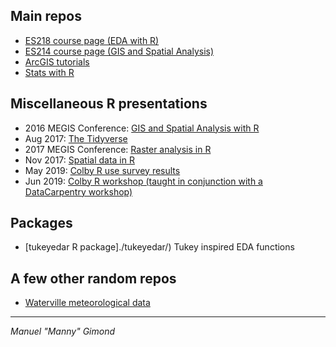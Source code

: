 
## Main repos
+ [ES218 course page (EDA with R)](https://mgimond.github.io/ES218/index.html)
+ [ES214 course page (GIS and Spatial Analysis)](https://mgimond.github.io/Spatial/index.html)
+ [ArcGIS tutorials](https://mgimond.github.io/ArcGIS_tutorials/index.html)
+ [Stats with R](https://mgimond.github.io/Stats-in-R/index.html)

## Miscellaneous R presentations
+ 2016 MEGIS Conference: [GIS and Spatial Analysis with R](./MEGUG2016/Tutorial.html)
+ Aug 2017: [The Tidyverse](./Presentations/Presentation_ColbyRUG_AUG2017.html)
+ 2017 MEGIS Conference: [Raster analysis in R](./megug2017/index.html)
+ Nov 2017: [Spatial data in R](./Presentations/Presentation_ColbyRUG_NOV2017.html)
+ May 2019: [Colby R use survey results](./Colby_R_use_2018_2019/index.html)
+ Jun 2019: [Colby R workshop (taught in conjunction with a DataCarpentry workshop)](./Colby-summer-R-workshop-2019/index.html) 

## Packages
+ [tukeyedar R package]./tukeyedar/) Tukey inspired EDA functions

## A few other random repos
+ [Waterville meteorological data](https://mgimond.github.io/meteo_waterville/)

---------------------------------------------------------------------------------------------
*Manuel "Manny" Gimond*
